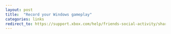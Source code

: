 ```yaml
---
layout: post
title:  "Record your Windows gameplay"
categories: links
redirect_to: https://support.xbox.com/help/friends-social-activity/share-socialize/record-game-clips-game-bar-windows-10
---
```

